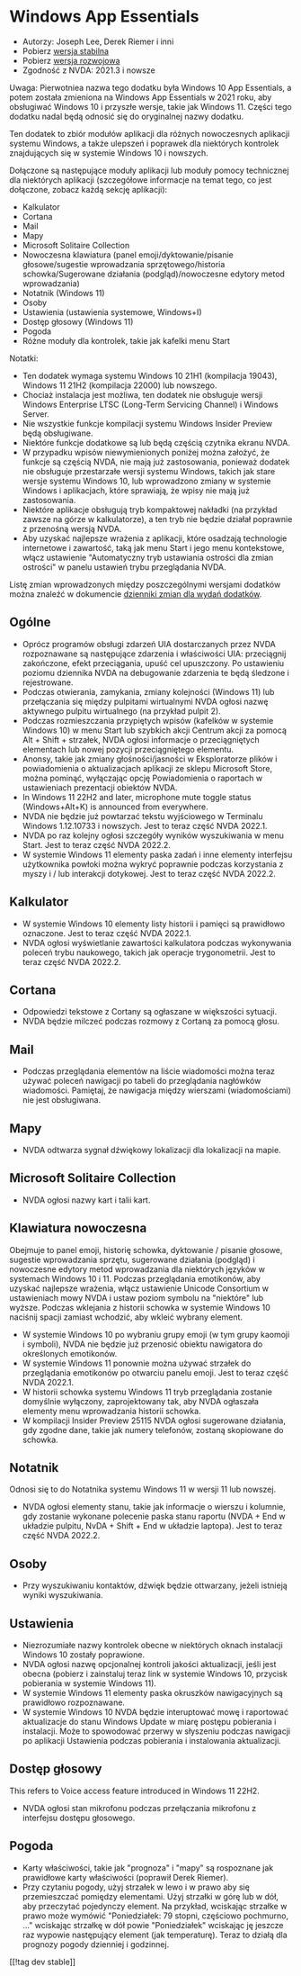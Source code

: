 # Windows App Essentials #

* Autorzy: Joseph Lee, Derek Riemer i inni
* Pobierz [wersja stabilna][1]
* Pobierz [wersja rozwojowa][2]
* Zgodność z NVDA: 2021.3 i nowsze

Uwaga: Pierwotniea nazwa tego dodatku była Windows 10 App Essentials, a
potem została zmieniona na Windows App Essentials w 2021 roku, aby
obsługiwać Windows 10 i przyszłe wersje, takie jak Windows 11. Części tego
dodatku nadal będą odnosić się do oryginalnej nazwy dodatku.

Ten dodatek to zbiór modułów aplikacji dla różnych nowoczesnych aplikacji
systemu Windows, a także ulepszeń i poprawek dla niektórych kontrolek
znajdujących się w systemie Windows 10 i nowszych.

Dołączone są następujące moduły aplikacji lub moduły pomocy technicznej dla
niektórych aplikacji (szczegółowe informacje na temat tego, co jest
dołączone, zobacz każdą sekcję aplikacji):

* Kalkulator
* Cortana
* Mail
* Mapy
* Microsoft Solitaire Collection
* Nowoczesna klawiatura (panel emoji/dyktowanie/pisanie głosowe/sugestie
  wprowadzania sprzętowego/historia schowka/Sugerowane działania
  (podgląd)/nowoczesne edytory metod wprowadzania)
* Notatnik (Windows 11)
* Osoby
* Ustawienia (ustawienia systemowe, Windows+I)
* Dostęp głosowy (Windows 11)
* Pogoda
* Różne moduły dla kontrolek, takie jak kafelki menu Start

Notatki:

* Ten dodatek wymaga systemu Windows 10 21H1 (kompilacja 19043), Windows 11
  21H2 (kompilacja 22000) lub nowszego.
* Chociaż instalacja jest możliwa, ten dodatek nie obsługuje wersji Windows
  Enterprise LTSC (Long-Term Servicing Channel) i Windows Server.
* Nie wszystkie funkcje kompilacji systemu Windows Insider Preview będą
  obsługiwane.
* Niektóre funkcje dodatkowe są lub będą częścią czytnika ekranu NVDA.
* W przypadku wpisów niewymienionych poniżej można założyć, że funkcje są
  częścią NVDA, nie mają już zastosowania, ponieważ dodatek nie obsługuje
  przestarzałe wersji systemu Windows, takich jak stare wersje systemu
  Windows 10, lub wprowadzono zmiany w systemie Windows i aplikacjach, które
  sprawiają, że wpisy nie mają już zastosowania.
* Niektóre aplikacje obsługują tryb kompaktowej nakładki (na przykład zawsze
  na górze w kalkulatorze), a ten tryb nie będzie działał poprawnie z
  przenośną wersją NVDA.
* Aby uzyskać najlepsze wrażenia z aplikacji, które osadzają technologie
  internetowe i zawartość, taką jak menu Start i jego menu kontekstowe,
  włącz ustawienie "Automatyczny tryb ustawiania ostrości dla zmian
  ostrości" w panelu ustawień trybu przeglądania NVDA.

Listę zmian wprowadzonych między poszczególnymi wersjami dodatków można
znaleźć w dokumencie [dzienniki zmian dla wydań dodatków][3].

## Ogólne

* Oprócz programów obsługi zdarzeń UIA dostarczanych przez NVDA rozpoznawane
  są następujące zdarzenia i właściwości UIA: przeciągnij zakończone, efekt
  przeciągania, upuść cel upuszczony. Po ustawieniu poziomu dziennika NVDA
  na debugowanie zdarzenia te będą śledzone i rejestrowane.
* Podczas otwierania, zamykania, zmiany kolejności (Windows 11) lub
  przełączania się między pulpitami wirtualnymi NVDA ogłosi nazwę aktywnego
  pulpitu wirtualnego (na przykład pulpit 2).
* Podczas rozmieszczania przypiętych wpisów (kafelków w systemie Windows 10)
  w menu Start lub szybkich akcji Centrum akcji za pomocą Alt + Shift +
  strzałek, NVDA ogłosi informacje o przeciągniętych elementach lub nowej
  pozycji przeciągniętego elementu.
* Anonsy, takie jak zmiany głośności/jasności w Eksploratorze plików i
  powiadomienia o aktualizacjach aplikacji ze sklepu Microsoft Store, można
  pominąć, wyłączając opcję Powiadomienia o raportach w ustawieniach
  prezentacji obiektów NVDA.
* In Windows 11 22H2 and later, microphone mute toggle status
  (Windows+Alt+K) is announced from everywhere.
* NVDA nie będzie już powtarzać tekstu wyjściowego w Terminalu Windows
  1.12.10733 i nowszych. Jest to teraz część NVDA 2022.1.
* NVDA po raz kolejny ogłosi szczegóły wyników wyszukiwania w menu
  Start. Jest to teraz część NVDA 2022.2.
* W systemie Windows 11 elementy paska zadań i inne elementy interfejsu
  użytkownika powłoki można wykryć poprawnie podczas korzystania z myszy i /
  lub interakcji dotykowej. Jest to teraz część NVDA 2022.2.

## Kalkulator

* W systemie Windows 10 elementy listy historii i pamięci są prawidłowo
  oznaczone. Jest to teraz część NVDA 2022.1.
* NVDA ogłosi wyświetlanie zawartości kalkulatora podczas wykonywania
  poleceń trybu naukowego, takich jak operacje trygonometrii. Jest to teraz
  część NVDA 2022.2.

## Cortana

* Odpowiedzi tekstowe z Cortany są ogłaszane w większości sytuacji.
* NVDA będzie milczeć podczas rozmowy z Cortaną za pomocą głosu.

## Mail

* Podczas przeglądania elementów na liście wiadomości można teraz używać
  poleceń nawigacji po tabeli do przeglądania nagłówków
  wiadomości. Pamiętaj, że nawigacja między wierszami (wiadomościami) nie
  jest obsługiwana.

## Mapy

* NVDA odtwarza sygnał dźwiękowy lokalizacji dla lokalizacji na mapie.

## Microsoft Solitaire Collection

* NVDA ogłosi nazwy kart i talii kart.

## Klawiatura nowoczesna

Obejmuje to panel emoji, historię schowka, dyktowanie / pisanie głosowe,
sugestie wprowadzania sprzętu, sugerowane działania (podgląd) i nowoczesne
edytory metod wprowadzania dla niektórych języków w systemach Windows 10 i
11. Podczas przeglądania emotikonów, aby uzyskać najlepsze wrażenia, włącz
ustawienie Unicode Consortium w ustawieniach mowy NVDA i ustaw poziom
symbolu na "niektóre" lub wyższe. Podczas wklejania z historii schowka w
systemie Windows 10 naciśnij spacji zamiast wchodzić, aby wkleić wybrany
element.

* W systemie Windows 10 po wybraniu grupy emoji (w tym grupy kaomoji i
  symboli), NVDA nie będzie już przenosić obiektu nawigatora do określonych
  emotikonów.
* W systemie Windows 11 ponownie można używać strzałek do przeglądania
  emotikonów po otwarciu panelu emoji. Jest to teraz część NVDA 2022.1.
* W historii schowka systemu Windows 11 tryb przeglądania zostanie domyślnie
  wyłączony, zaprojektowany tak, aby NVDA ogłaszała elementy menu
  wprowadzania historii schowka.
* W kompilacji Insider Preview 25115 NVDA ogłosi sugerowane działania, gdy
  zgodne dane, takie jak numery telefonów, zostaną skopiowane do schowka.

## Notatnik

Odnosi się to do Notatnika systemu Windows 11 w wersji 11 lub nowszej.

* NVDA ogłosi elementy stanu, takie jak informacje o wierszu i kolumnie, gdy
  zostanie wykonane polecenie paska stanu raportu (NVDA + End w układzie
  pulpitu, NvDA + Shift + End w układzie laptopa). Jest to teraz część NVDA
  2022.2.

## Osoby

* Przy wyszukiwaniu kontaktów, dźwięk będzie ottwarzany, jeżeli istnieją
  wyniki wyszukiwania.

## Ustawienia

* Niezrozumiałe nazwy kontrolek obecne w niektórych oknach instalacji
  Windows 10 zostały poprawione.
* NVDA ogłosi nazwę opcjonalnej kontroli jakości aktualizacji, jeśli jest
  obecna (pobierz i zainstaluj teraz link w systemie Windows 10, przycisk
  pobierania w systemie Windows 11).
* W systemie Windows 11 elementy paska okruszków nawigacyjnych są prawidłowo
  rozpoznawane.
* W systemie Windows 10 NVDA będzie interuptować mowę i raportować
  aktualizacje do stanu Windows Update w miarę postępu pobierania i
  instalacji. Może to spowodować przerwy w słyszeniu podczas nawigacji po
  aplikacji Ustawienia podczas pobierania i instalowania aktualizacji.

## Dostęp głosowy

This refers to Voice access feature introduced in Windows 11 22H2.

* NVDA ogłosi stan mikrofonu podczas przełączania mikrofonu z interfejsu
  dostępu głosowego.

## Pogoda

* Karty właściwości, takie jak "prognoza" i "mapy" są rospoznane jak
  prawidłowe karty właściwości (poprawił Derek Riemer).
* Przy czytaniu pogody, użyj strzałek w lewo i w prawo aby się przemieszczać
  pomiędzy elementami. Użyj strzałki w górę lub w dół, aby przeczytać
  pojedynczy element. Na przykład, wciskając strzałke w prawo może wymówić
  "Poniedziałek: 79 stopni, częściowo pochmurno, ..." wciskając strzałkę w
  dół powie "Poniedziałek" wciskając ję jeszcze raz wypowie następujący
  element (jak temperaturę). Teraz to działą dla prognozy pogody dzienniej i
  godzinnej.

[[!tag dev stable]]

[1]: https://addons.nvda-project.org/files/get.php?file=w10

[2]: https://addons.nvda-project.org/files/get.php?file=w10-dev

[3]: https://github.com/josephsl/wintenapps/wiki/w10changelog

